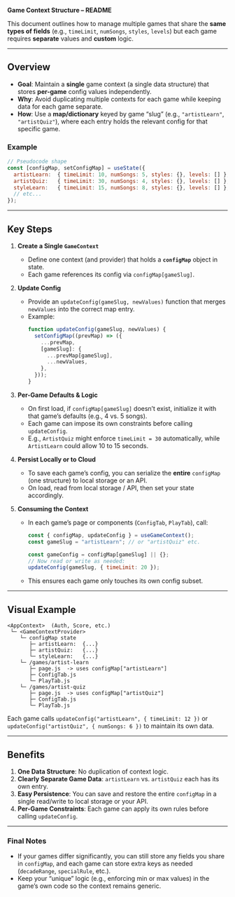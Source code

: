 **Game Context Structure – README**

This document outlines how to manage multiple games that share the **same types of fields** (e.g., `timeLimit`, `numSongs`, `styles`, `levels`) but each game requires **separate** values and **custom** logic.

---

## Overview

- **Goal**: Maintain a **single** game context (a single data structure) that stores **per-game** config values independently.
- **Why**: Avoid duplicating multiple contexts for each game while keeping data for each game separate.
- **How**: Use a **map/dictionary** keyed by game “slug” (e.g., `"artistLearn"`, `"artistQuiz"`), where each entry holds the relevant config for that specific game.

### Example

```js
// Pseudocode shape
const [configMap, setConfigMap] = useState({
  artistLearn:  { timeLimit: 10, numSongs: 5, styles: {}, levels: [] },
  artistQuiz:   { timeLimit: 30, numSongs: 4, styles: {}, levels: [] },
  styleLearn:   { timeLimit: 15, numSongs: 8, styles: {}, levels: [] },
  // etc...
});
```

---

## Key Steps

1. **Create a Single `GameContext`**  
   - Define one context (and provider) that holds a **`configMap`** object in state.  
   - Each game references its config via `configMap[gameSlug]`.

2. **Update Config**  
   - Provide an `updateConfig(gameSlug, newValues)` function that merges `newValues` into the correct map entry.  
   - Example:
     ```js
     function updateConfig(gameSlug, newValues) {
       setConfigMap((prevMap) => ({
         ...prevMap,
         [gameSlug]: {
           ...prevMap[gameSlug],
           ...newValues,
         },
       }));
     }
     ```

3. **Per-Game Defaults & Logic**  
   - On first load, if `configMap[gameSlug]` doesn’t exist, initialize it with that game’s defaults (e.g., 4 vs. 5 songs).  
   - Each game can impose its own constraints before calling `updateConfig`.  
   - E.g., `ArtistQuiz` might enforce `timeLimit = 30` automatically, while `ArtistLearn` could allow 10 to 15 seconds.

4. **Persist Locally or to Cloud**  
   - To save each game’s config, you can serialize the **entire** `configMap` (one structure) to local storage or an API.  
   - On load, read from local storage / API, then set your state accordingly.

5. **Consuming the Context**  
   - In each game’s page or components (`ConfigTab`, `PlayTab`), call:
     ```js
     const { configMap, updateConfig } = useGameContext();
     const gameSlug = "artistLearn"; // or "artistQuiz" etc.

     const gameConfig = configMap[gameSlug] || {};
     // Now read or write as needed:
     updateConfig(gameSlug, { timeLimit: 20 });
     ```
   - This ensures each game only touches its own config subset.

---

## Visual Example

```
<AppContext>  (Auth, Score, etc.)
 └─ <GameContextProvider>
    └─ configMap state
       ├─ artistLearn:  {...}
       ├─ artistQuiz:   {...}
       └─ styleLearn:   {...}
    └─ /games/artist-learn
       ├─ page.js  -> uses configMap["artistLearn"]
       ├─ ConfigTab.js
       └─ PlayTab.js
    └─ /games/artist-quiz
       ├─ page.js  -> uses configMap["artistQuiz"]
       ├─ ConfigTab.js
       └─ PlayTab.js
```

Each game calls `updateConfig("artistLearn", { timeLimit: 12 })` or `updateConfig("artistQuiz", { numSongs: 6 })` to maintain its own data.

---

## Benefits

1. **One Data Structure**: No duplication of context logic.  
2. **Clearly Separate Game Data**: `artistLearn` vs. `artistQuiz` each has its own entry.  
3. **Easy Persistence**: You can save and restore the entire `configMap` in a single read/write to local storage or your API.  
4. **Per-Game Constraints**: Each game can apply its own rules before calling `updateConfig`.

---

### Final Notes

- If your games differ significantly, you can still store any fields you share in `configMap`, and each game can store extra keys as needed (`decadeRange`, `specialRule`, etc.).  
- Keep your “unique” logic (e.g., enforcing min or max values) in the game’s own code so the context remains generic.